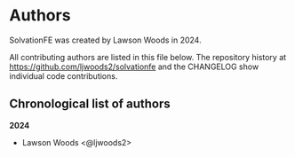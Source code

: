 # Authors

SolvationFE was created by Lawson Woods in 2024.


All contributing authors are listed in this file below.
The repository history at https://github.com/ljwoods2/solvationfe
and the CHANGELOG show individual code contributions.

## Chronological list of authors

<!--
The rules for this file:
  * Authors are sorted chronologically, earliest to latest
  * Please format it each entry as "Preferred name <GitHub username>"
  * Your preferred name is whatever you wish to go by --
    it does *not* have to be your legal name!
  * Please start a new section for each new year
  * Don't ever delete anything
-->

**2024**
- Lawson Woods <@ljwoods2>